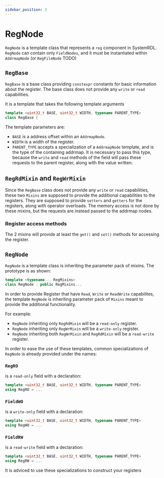 ```yaml
---
sidebar_position: 3
---
```

# RegNode

`RegNode` is a template class that represents a `reg` component in SystemRDL.<br/>
`RegNode` can contain only `FieldNodes`, and it must be instantiated within `AddrmapNode` (or `RegFileNode` TODO)

## `RegBase`

`RegBase` is a base class providing `constexpr` constants for basic information about the register.
The base class does not provide any `write` or `read` capabilities.

It is a template that takes the following template arguments

```cpp
template <uint32_t BASE, uint32_t WIDTH, typename PARENT_TYPE>
class RegBase {
```

The template parameters are:
*   `BASE` is a address offset within an `AddrmapNode`.
*   `WIDTH` is a width of the register.
*   `PARENT_TYPE` accepts a specialization of a `AddrmapNode` template, and is the type of the containing addrmap.
It is necessary to pass this type, because the `write` and `read` methods of the field will pass these requests to the parent register, along with the value written.


## `RegRdMixin` and `RegWrMixin`

Since the `RegBase` class does not provide any `write` or `read` capabilities, these two `Mixins` are supposed to provide the additional capabilities to the registers.
They are supposed to provide `setters` and `getters` for the registers, along with operator overloads.
The memory access is not done by these mixins, but the requests are instead passed to the addrmap nodes.

### Register access methods

The 2 mixins will provide at least the `get()` and `set()` methods for accessing the register.

## `RegNode`

`RegNode` is a template class is inheriting the parameter pack of mixins. The prototype is as shown:
```cpp
template <typename... RegMixins>
class RegNode : public RegMixins...
```

In order to provide Register that have `Read`, `Write` or `ReadWrite` capabilites, the template `RegNode` is inheriting parameter pack of `Mixins` meant to provide the additional functionality.

For example:
*   `RegNode` inheriting only `RegRdMixin` will be a `read-only` register.
*   `RegNode` inheriting only `RegWrMixin` will be a `write-only` register.
*   `RegNode` inheriting both `RegWrMixin` and `RegRdMixin` will be a `read-write` register.

In order to ease the use of these templates, common specializations of `RegNode` is already provided under the names:

###  `RegRO`
is a `read-only` field with a declaration:

```cpp
template <uint32_t BASE, uint32_t WIDTH, typename PARENT_TYPE>
using RegRO = ...
```

###  `FieldWO` 
is a `write-only` field with a declaration:

```cpp
template <uint32_t BASE, uint32_t WIDTH, typename PARENT_TYPE>
using RegWO = ...
```

### `FieldRW`
is a `read-write` field with a declaration:

```cpp
template <uint32_t BASE, uint32_t WIDTH, typename PARENT_TYPE>
using RegRW = ...
```

It is adviced to use these specializations to construct your registers
